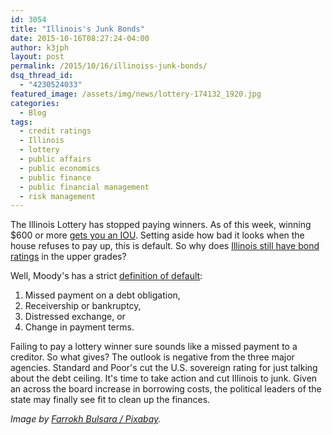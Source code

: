 ```yaml
---
id: 3054
title: "Illinois's Junk Bonds"
date: 2015-10-16T08:27:24-04:00
author: k3jph
layout: post
permalink: /2015/10/16/illinoiss-junk-bonds/
dsq_thread_id:
  - "4230524033"
featured_image: /assets/img/news/lottery-174132_1920.jpg
categories:
  - Blog
tags:
  - credit ratings
  - Illinois
  - lottery
  - public affairs
  - public economics
  - public finance
  - public financial management
  - risk management
---
```

The Illinois Lottery has stopped paying winners.  As of this week, winning $600 or more [gets you an IOU](https://reason.com/blog/2015/10/15/illinois-lottery-now-paying-ious-on-wins).  Setting aside how bad it looks when the house refuses to pay up, this is default.  So why does [Illinois still have bond ratings](http://ledger.illinoiscomptroller.com/index.cfm/find-illinois-financial-standing/bond-ratings1/) in the upper grades?

Well, Moody's has a strict [definition of default](https://www.moodys.com/sites/products/AboutMoodysRatingsAttachments/MoodysRatingsSymbolsand%20Definitions.pdf):

1. Missed payment on a debt obligation,
2. Receivership or bankruptcy,
3. Distressed exchange, or
4. Change in payment terms.

Failing to pay a lottery winner sure sounds like a missed payment to a creditor.  So what gives?  The outlook is negative from the three major agencies.  Standard and Poor's cut the U.S. sovereign rating for just talking about the debt ceiling.  It's time to take action and cut Illinois to junk.  Given an across the board increase in borrowing costs, the political leaders of the state may finally see fit to clean up the finances.

_Image by [Farrokh Bulsara / Pixabay](https://pixabay.com/p-174132/?no_redirect)._
